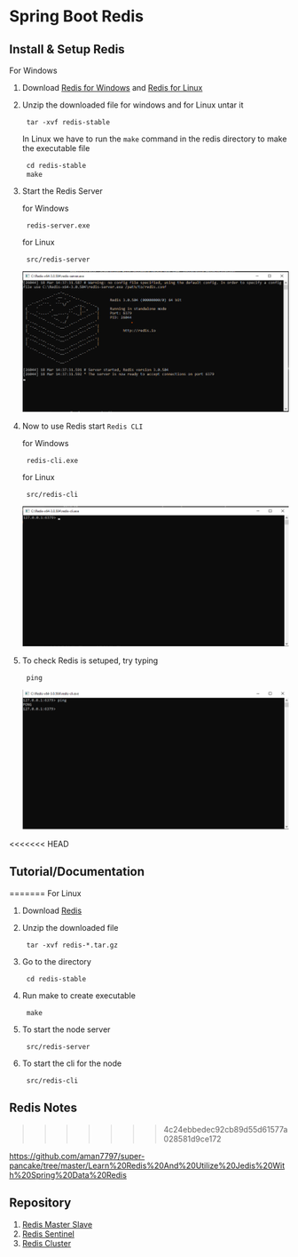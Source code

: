 # Spring Boot Redis

## Install & Setup Redis
For Windows
1. Download [Redis for Windows](https://github.com/MicrosoftArchive/redis/releases) and [Redis for Linux](https://redis.io/download)
2. Unzip the downloaded file for windows and for Linux untar it

        tar -xvf redis-stable

    In Linux we have to run the `make` command in the redis directory to make the executable file

        cd redis-stable
        make
3. Start the Redis Server 
    
    for Windows

        redis-server.exe

    for Linux

        src/redis-server
    
    ![Redis Server](img/redis-server.png)
4. Now to use Redis start `Redis CLI`

    for Windows

        redis-cli.exe
    
    for Linux

        src/redis-cli

    ![Redis Server](img/redis-cli.png)
5. To check Redis is setuped, try typing

        ping
    ![Redis Server](img/redis-cli-ping.png)
    
<<<<<<< HEAD
## Tutorial/Documentation
=======
For Linux

1. Download [Redis](https://redis.io/download)
2. Unzip the downloaded file

        tar -xvf redis-*.tar.gz
3. Go to the directory

        cd redis-stable
4. Run make to create executable 

        make
5. To start the node server

        src/redis-server
6. To start the cli for the node

        src/redis-cli
## Redis Notes
>>>>>>> 4c24ebbedec92cb89d55d61577a028581d9ce172

https://github.com/aman7797/super-pancake/tree/master/Learn%20Redis%20And%20Utilize%20Jedis%20With%20Spring%20Data%20Redis

## Repository

1. [Redis Master Slave](https://github.com/aman7797/spring-boot-redis/tree/master/Redis%20Master%20Slave)
2. [Redis Sentinel](https://github.com/aman7797/spring-boot-redis/tree/master/Redis%20Sentinel)
3. [Redis Cluster](https://github.com/aman7797/spring-boot-redis/tree/master/Redis%20Cluster)
